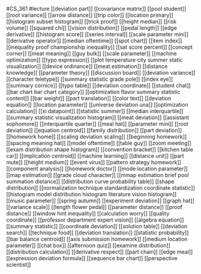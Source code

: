 #CS_361
#lecture
[[deviation part]]
[[covariance matrix]]
[[pool student]]
[[root variance]]
[[arrow distance]]
[[trip color]]
[[location primary]]
[[histogram subset histogram]]
[[trick proof]]
[[height median]]
[[risk volume]]
[[squared chi]]
[[vision distribution]]
[[pedal length]]
[[edge derivative]]
[[histogram score]]
[[series interval]]
[[scale parameter mini]]
[[derivative operator]]
[[median oftentime]]
[[spot chart]]
[[item index]]
[[inequality proof championship inequality]]
[[sat score percent]]
[[concept corner]]
[[meat meaning]]
[[guy bulk]]
[[scale parameter]]
[[machine optimization]]
[[typo expression]]
[[plot temperature city summer static visualization]]
[[device ordinance]]
[[meat estimation]]
[[distance knowledge]]
[[parameter theory]]
[[discussion board]]
[[deviation variance]]
[[character teletype]]
[[summary statistic grade pole]]
[[index eye]]
[[summary cornice]]
[[typo table]]
[[deviation coordinate]]
[[student chat]]
[[bar chart bar chart category]]
[[optimization flavor summary statistic content]]
[[bar weight]]
[[part translation]]
[[color text]]
[[deviation equation]]
[[location parameter]]
[[universe deviation una]]
[[optimization calculation]]
[[xi datapoint]]
[[statistic summer]]
[[median interquartile]]
[[summary statistic visualization histogram]]
[[meat deviation]]
[[assistant sophomore]]
[[interquartile quarter]]
[[meal hat]]
[[parameter mini]]
[[root deviation]]
[[equation centroid]]
[[family distribution]]
[[part deviation]]
[[homework home]]
[[scaling deviation scaling]]
[[beginning homework]]
[[spacing meaning hat]]
[[model oftentime]]
[[table guy]]
[[zoom meeting]]
[[exam distribution shape histogram]]
[[convention bracket]]
[[kitchen table car]]
[[implication centroid]]
[[machine learning]]
[[distance unit]]
[[part mute]]
[[height medium]]
[[event virus]]
[[pattern strategy homework]]
[[component analysis]]
[[homework doctor]]
[[mode location parameter]]
[[map estimation]]
[[grade cloud character]]
[[mmap estimation brief pool summation distance]]
[[distribution curve probability table]]
[[shape distribution]]
[[normalization technique standardization coordinate statistic]]
[[histogram model distribution histogram literature vision histogram]]
[[music parameter]]
[[spring autumn]]
[[experiment deviation]]
[[graph hat]]
[[variance scale]]
[[length flower pedal]]
[[parameter distance]]
[[proof distance]]
[[window hint inequality]]
[[calculation worry]]
[[quality coordinate]]
[[professor department expert vision]]
[[algebra equation]]
[[summary statistic]]
[[coordinate deviation]]
[[solution table]]
[[deviation search]]
[[technique food]]
[[deviation translation]]
[[statistic probability]]
[[bar balance centroid]]
[[axis submission homework]]
[[medium location parameter]]
[[chat box]]
[[afternoon quiz]]
[[examine distribution]]
[[distribution calculation]]
[[derivative respect]]
[[part chain]]
[[edge meal]]
[[expression deviation formula]]
[[sequence bar chart]]
[[perspective scientist]]
